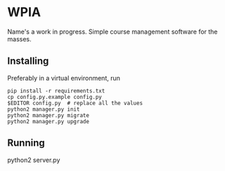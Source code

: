 WPIA
====

Name's a work in progress. Simple course management software for the masses.

Installing
----------

Preferably in a virtual environment, run

    pip install -r requirements.txt
    cp config.py.example config.py
    $EDITOR config.py  # replace all the values
    python2 manager.py init
    python2 manager.py migrate
    python2 manager.py upgrade

Running
-------

python2 server.py


